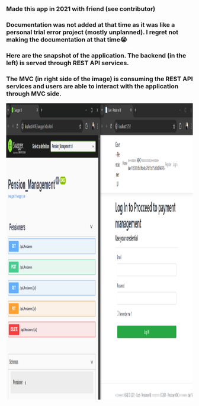 ### Made this app in 2021 with friend (see contributor)
### Documentation was not added at that time as it was like a personal trial error project (mostly unplanned). I regret not making the documentation at that time😭

### Here are the snapshot of the application. The backend (in the left) is served through REST API services.
### The MVC (in right side of the image) is consuming the REST API services and users are able to interact with the application through MVC side.

  <a href="https://github.com/sayanpr8175/WPF-Weather-Forex-REST">
    <img src="./ApplicationSnapShot/RESTAPI_ENDPoints and MVC.PNG" alt="App Preview" width="1800" height="800">
  </a>
